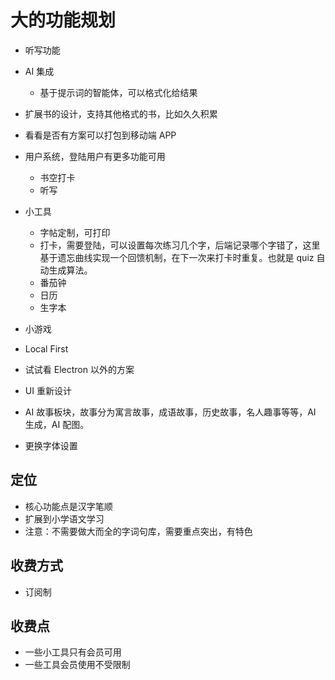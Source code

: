 # 大的功能规划

- 听写功能
- AI 集成
  - 基于提示词的智能体，可以格式化给结果
- 扩展书的设计，支持其他格式的书，比如久久积累
- 看看是否有方案可以打包到移动端 APP
- 用户系统，登陆用户有更多功能可用
  - 书空打卡
  - 听写
- 小工具

  - 字帖定制，可打印
  - 打卡，需要登陆，可以设置每次练习几个字，后端记录哪个字错了，这里基于遗忘曲线实现一个回馈机制，在下一次来打卡时重复。也就是 quiz 自动生成算法。
  - 番茄钟
  - 日历
  - 生字本

- 小游戏
- Local First
- 试试看 Electron 以外的方案

- UI 重新设计
- AI 故事板块，故事分为寓言故事，成语故事，历史故事，名人趣事等等，AI 生成，AI 配图。
- 更换字体设置

## 定位

- 核心功能点是汉字笔顺
- 扩展到小学语文学习
- 注意：不需要做大而全的字词句库，需要重点突出，有特色

## 收费方式

- 订阅制

## 收费点

- 一些小工具只有会员可用
- 一些工具会员使用不受限制

